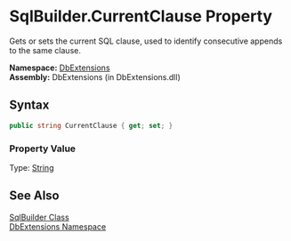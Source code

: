SqlBuilder.CurrentClause Property
=================================
Gets or sets the current SQL clause, used to identify consecutive appends to the same clause.

**Namespace:** [DbExtensions][1]  
**Assembly:** DbExtensions (in DbExtensions.dll)

Syntax
------

```csharp
public string CurrentClause { get; set; }
```

### Property Value
Type: [String][2]

See Also
--------
[SqlBuilder Class][3]  
[DbExtensions Namespace][1]  

[1]: ../README.md
[2]: http://msdn.microsoft.com/en-us/library/s1wwdcbf
[3]: README.md